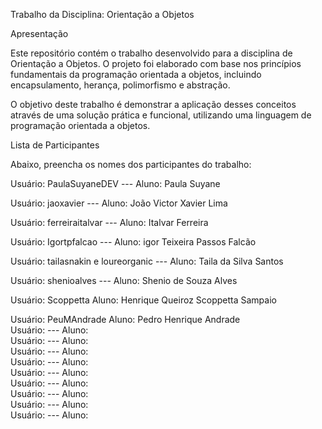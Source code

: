 Trabalho da Disciplina: Orientação a Objetos

Apresentação

Este repositório contém o trabalho desenvolvido para a disciplina de Orientação a Objetos. O projeto foi elaborado com base nos princípios fundamentais da programação orientada a objetos, incluindo encapsulamento, herança, polimorfismo e abstração.

O objetivo deste trabalho é demonstrar a aplicação desses conceitos através de uma solução prática e funcional, utilizando uma linguagem de programação orientada a objetos.

Lista de Participantes

Abaixo, preencha os nomes dos participantes do trabalho:

Usuário: PaulaSuyaneDEV   ---  Aluno: Paula Suyane 

Usuário: jaoxavier        ---  Aluno: João Victor Xavier Lima  

Usuário: ferreiraitalvar  ---  Aluno: Italvar Ferreira

Usuário: Igortpfalcao     ---  Aluno: igor Teixeira Passos Falcão  

Usuário: tailasnakin e loureorganic --- Aluno: Taila da Silva Santos

Usuário: shenioalves ---  Aluno:  Shenio de Souza Alves

Usuário:  Scoppetta  Aluno:  Henrique Queiroz Scoppetta Sampaio

Usuário:  PeuMAndrade  Aluno: Pedro Henrique Andrade  
Usuário:  ---  Aluno:  
Usuário:  ---  Aluno:  
Usuário:  ---  Aluno:  
Usuário:  ---  Aluno:  
Usuário:  ---  Aluno:  
Usuário:  ---  Aluno:  
Usuário:  ---  Aluno:  
Usuário:  ---  Aluno:  
Usuário:  ---  Aluno:  



























































